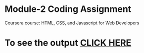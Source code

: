 

# Module-2 Coding Assignment

Coursera course: HTML, CSS, and Javascript for Web Developers

# To see the output [CLICK HERE](https://github.com/HypeAvratha/Coursera-HTML-CSS-and-JavaScript-for-Web-Developers/blob/main/Assignments/module-2/index.html)

